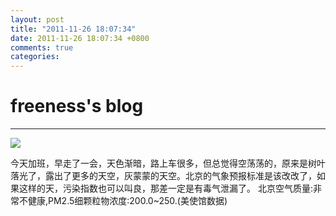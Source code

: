```yaml
---
layout: post
title: "2011-11-26 18:07:34"
date: 2011-11-26 18:07:34 +0800
comments: true
categories: 
---
```


# freeness's blog

----------

![](http://okqmqrbgo.bkt.clouddn.com/201111261807341.jpg)

>
今天加班，早走了一会，天色渐暗，路上车很多，但总觉得空荡荡的，原来是树叶落光了，露出了更多的天空，灰蒙蒙的天空。北京的气象预报标准是该改改了，如果这样的天，污染指数也可以叫良，那差一定是有毒气泄漏了。
 北京空气质量:非常不健康,PM2.5细颗粒物浓度:200.0~250.(美使馆数据)